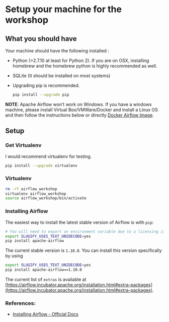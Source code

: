 # Setup your machine for the workshop

## What you should have

Your machine should have the following installed :
* Python (>2.7.10 at least for Python 2). If you are on OSX, installing homebrew and the homebrew python is highly recommended as well.

* SQLite (It should be installed on most systems)

* Upgrading pip is recommended.
    
    ```bash
    pip install --upgrade pip
    ```

**NOTE**: Apache Airflow won’t work on Windows. If you have a windows machine, please install Virtual Box/VMWare/Docker and install a Linux OS and then follow the instructions below or directly [Docker Airflow Image](https://github.com/puckel/docker-airflow).


## Setup

### Get Virtualenv

I would recommend virtualenv for testing.

```bash
pip install --upgrade virtualenv
```

### Virtualenv

```bash
rm -rf airflow_workshop
virtualenv airflow_workshop
source airflow_workshop/bin/activate
```

### Installing Airflow

The easiest way to install the latest stable version of Airflow is with ``pip``:

```bash
# You will need to export an environment variable due to a licensing issue.
export SLUGIFY_USES_TEXT_UNIDECODE=yes
pip install apache-airflow
```

The current stable version is ``1.10.0``. You can install this version specifically by using

```bash
export SLUGIFY_USES_TEXT_UNIDECODE=yes
pip install apache-airflow==1.10.0
```


The current list of `extras` is available at [https://airflow.incubator.apache.org/installation.html#extra-packages](https://airflow.incubator.apache.org/installation.html#extra-packages).


### References:
* [Installing Airflow - Official Docs](https://airflow.incubator.apache.org/installation.html)
